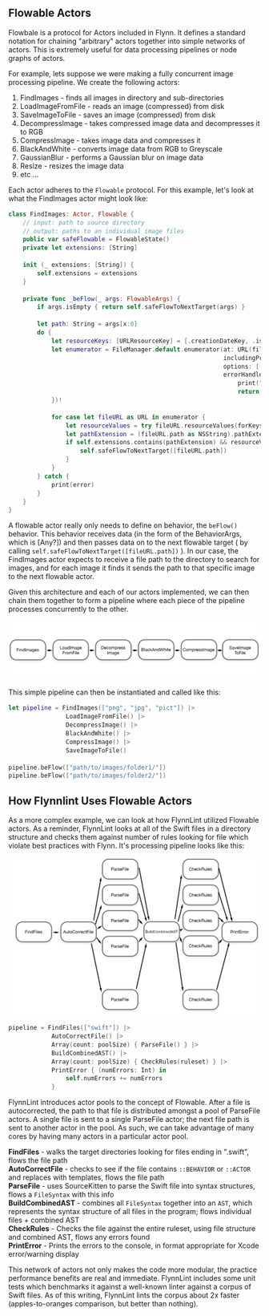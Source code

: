 ## Flowable Actors

Flowbale is a protocol for Actors included in Flynn. It defines a standard notation for chaining "arbitrary" actors together into simple networks of actors. This is extremely useful for data processing pipelines or node graphs of actors.

For example, lets suppose we were making a fully concurrent image processing pipeline. We create the following actors:

1. FindImages - finds all images in directory and sub-directories
1. LoadImageFromFile - reads an image (compressed) from disk
2. SaveImageToFile - saves an image (compressed) from disk
2. DecompressImage - takes compressed image data and decompresses it to RGB
2. CompressImage - takes image data and compresses it
3. BlackAndWhite - converts image data from RGB to Greyscale
4. GaussianBlur - performs a Gaussian blur on image data
5. Resize - resizes the image data
6. etc ...

Each actor adheres to the ```Flowable``` protocol. For this example, let's look at what the FindImages actor might look like:

```swift
class FindImages: Actor, Flowable {
    // input: path to source directory
    // output: paths to an individual image files
    public var safeFlowable = FlowableState()
    private let extensions: [String]

    init (_ extensions: [String]) {
        self.extensions = extensions
    }

    private func _beFlow(_ args: FlowableArgs) {
        if args.isEmpty { return self.safeFlowToNextTarget(args) }

        let path: String = args[x:0]
        do {
            let resourceKeys: [URLResourceKey] = [.creationDateKey, .isDirectoryKey]
            let enumerator = FileManager.default.enumerator(at: URL(fileURLWithPath: path),
                                                            includingPropertiesForKeys: resourceKeys,
                                                            options: [.skipsHiddenFiles],
                                                            errorHandler: { (url, error) -> Bool in
                                                                print("directoryEnumerator error at \(url): ", error)
                                                                return true
            })!

            for case let fileURL as URL in enumerator {
                let resourceValues = try fileURL.resourceValues(forKeys: Set(resourceKeys))
                let pathExtension = (fileURL.path as NSString).pathExtension
                if self.extensions.contains(pathExtension) && resourceValues.isDirectory == false {
                    self.safeFlowToNextTarget([fileURL.path])
                }
            }
        } catch {
            print(error)
        }
    }
}
```

A flowable actor really only needs to define on behavior, the ```beFlow()``` behavior.  This behavior receives data (in the form of the BehaviorArgs, which is [Any?]) and then passes data on to the next flowable target ( by calling ```self.safeFlowToNextTarget([fileURL.path])``` ). In our case, the FindImages actor expects to receive a file path to the directory to search for images, and for each image it finds it sends the path to that specific image to the next flowable actor.

Given this architecture and each of our actors implemented, we can then chain them together to form a pipeline where each piece of the pipeline processes concurrently to the other.

![](meta/flowable_graph.png)

This simple pipeline can then be instantiated and called like this:

```swift
let pipeline = FindImages(["png", "jpg", "pict"]) |>
                LoadImageFromFile() |>
                DecompressImage() |>
                BlackAndWhite() |>
                CompressImage() |>
                SaveImageToFile()

pipeline.beFlow(["path/to/images/folder1/"])
pipeline.beFlow(["path/to/images/folder2/"])
```

## How Flynnlint Uses Flowable Actors

As a more complex example, we can look at how FlynnLint utilized Flowable actors. As a reminder, FlynnLint looks at all of the Swift files in a directory structure and checks them against number of rules looking for file which violate best practices with Flynn.  It's processing pipeline looks like this:

![](meta/flynnlint_graph.png)

```swift
pipeline = FindFiles(["swift"]) |>
            AutoCorrectFile() |>
            Array(count: poolSize) { ParseFile() } |>
            BuildCombinedAST() |>
            Array(count: poolSize) { CheckRules(ruleset) } |>
            PrintError { (numErrors: Int) in
                self.numErrors += numErrors
            }
```

FlynnLint introduces actor pools to the concept of Flowable. After a file is autocorrected, the path to that file is distributed amongst a pool of ParseFile actors.  A single file is sent to a single ParseFile actor; the next file path is sent to another actor in the pool. As such, we can take advantage of many cores by having many actors in a particular actor pool.

**FindFiles** - walks the target directories looking for files ending in ".swift", flows the file path  
**AutoCorrectFile** - checks to see if the file contains ``::BEHAVIOR`` or ``::ACTOR`` and replaces with templates, flows the file path  
**ParseFile** - uses SourceKitten to parse the Swift file into syntax structures, flows a ``FileSyntax`` with this info  
**BuildCombinedAST** - combines all ``FileSyntax`` together into an ``AST``, which represents the syntax structure of all files in the program; flows individual files + combined AST  
**CheckRules** - Checks the file against the entire ruleset, using file structure and combined AST, flows any errors found  
**PrintError** - Prints the errors to the console, in format appropriate for Xcode error/warning display


This network of actors not only makes the code more modular, the practice performance benefits are real and immediate.  FlynnLint includes some unit tests which benchmarks it against a well-known linter against a corpus of Swift files. As of this writing, FlynnLint lints the corpus about 2x faster (apples-to-oranges comparison, but better than nothing).
